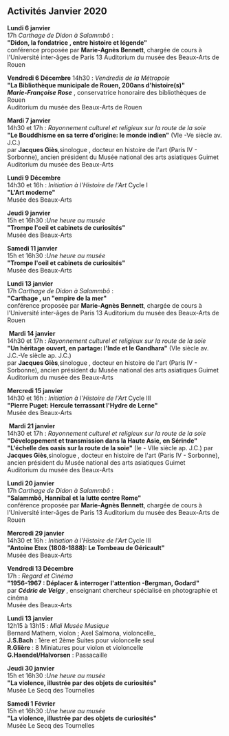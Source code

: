 


## Activités Janvier 2020  

**Lundi 6 janvier**  
 17h _Carthage de Didon à Salammbô_ :  
**"Didon, la fondatrice , entre histoire et légende"**  
conférence proposée par **Marie-Agnès Bennett**, chargée de cours à l'Université inter-âges de Paris 13
Auditorium du musée des Beaux-Arts de Rouen


**Vendredi 6 Décembre**
14h30 : _Vendredis de la Métropole_  
**"La Bibliothèque municipale de Rouen, 200ans d'histoire(s)"**  
**_Marie-Françoise Rose_** , conservatrice honoraire des bibliothèques de Rouen  
Auditorium du musée des Beaux-Arts de Rouen  

**Mardi 7 janvier**  
14h30 et 17h : _Rayonnement culturel et religieux sur la route de la soie_  
**"Le Bouddhisme en sa terre d'origine: le monde indien"** (VIe -Ve siècle av. J.C.)  
par **Jacques Giès**,sinologue , docteur en histoire de l'art (Paris IV - Sorbonne), ancien président du Musée national des arts asiatiques Guimet   
Auditorium du musée des Beaux-Arts


**Lundi 9 Décembre**  
14h30 et 16h : _Initiation à l'Histoire de l'Art_ Cycle I  
**"L'Art moderne"**  
Musée des Beaux-Arts   

**Jeudi 9 janvier**  
15h et 16h30 :_Une heure au musée_  
**"Trompe l'oeil et cabinets de curiosités"**  
Musée des Beaux-Arts

**Samedi 11 janvier**  
15h et 16h30 :_Une heure au musée_  
**"Trompe l'oeil et cabinets de curiosités"**  
Musée des Beaux-Arts

**Lundi 13 janvier**  
 17h _Carthage de Didon à Salammbô_ :  
**"Carthage , un "empire de la mer"**  
conférence proposée par **Marie-Agnès Bennett**, chargée de cours à l'Université inter-âges de Paris 13
Auditorium du musée des Beaux-Arts de Rouen

​
**Mardi 14 janvier**  
14h30 et 17h : _Rayonnement culturel et religieux sur la route de la soie_  
**"Un héritage ouvert, en partage: l'Inde et le Gandhara"** (VIe siècle av. J.C.-Ve siècle ap. J.C.)  
par **Jacques Giès**,sinologue , docteur en histoire de l'art (Paris IV - Sorbonne), ancien président du Musée national des arts asiatiques Guimet   
Auditorium du musée des Beaux-Arts

**Mercredi 15 janvier**  
14h30 et 16h : _Initiation à l'Histoire de l'Art_ Cycle III  
**"Pierre Puget: Hercule terrassant l'Hydre de Lerne"**  
Musée des Beaux-Arts  

​
**Mardi 21 janvier**  
14h30 et 17h : _Rayonnement culturel et religieux sur la route de la soie_  
**"Développement et transmission dans la Haute Asie, en Sérinde"**  
**"L'échelle des oasis sur la route de la soie"** (Ie - VIIe siècle ap. J.C.)
par **Jacques Giès**,sinologue , docteur en histoire de l'art (Paris IV - Sorbonne), ancien président du Musée national des arts asiatiques Guimet   
Auditorium du musée des Beaux-Arts

**Lundi 20 janvier**  
 17h _Carthage de Didon à Salammbô_ :  
**"Salammbô, Hannibal et la lutte contre Rome"**  
conférence proposée par **Marie-Agnès Bennett**, chargée de cours à l'Université inter-âges de Paris 13
Auditorium du musée des Beaux-Arts de Rouen

 **Mercredi 29 janvier**  
14h30 et 16h : _Initiation à l'Histoire de l'Art_ Cycle III  
**"Antoine Etex (1808-1888): Le Tombeau de Géricault"**  
Musée des Beaux-Arts   

 

**Vendredi 13 Décembre**  
17h : _Regard et Cinéma_  
**"1956-1967 : Déplacer & interroger l'attention  -Bergman, Godard"**  
par **_Cédric de Veigy_** , enseignant chercheur spécialisé en photographie et cinéma  
Musée des Beaux-Arts  

  


**Lundi 13 janvier**  
12h15 à 13h15 : _Midi Musée Musique_  
 Bernard Mathern, violon ; Axel Salmona, violoncelle_  
**J.S.Bach** : 1ère et 2ème Suites pour violoncelle seul  
**R.Glière** : 8 Miniatures pour violon et violoncelle  
**G.Haendel/Halvorsen** : Passacaille  

**Jeudi 30 janvier**  
15h et 16h30 :_Une heure au musée_  
**"La violence, illustrée par des objets de curiosités"**  
Musée Le Secq des Tournelles  
 
 
**Samedi 1 Février**  
15h et 16h30 :_Une heure au musée_  
**"La violence, illustrée par des objets de curiosités"**  
Musée Le Secq des Tournelles
